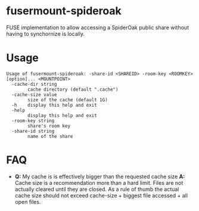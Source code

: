 # fusermount-spideroak

FUSE implementation to allow accessing a SpiderOak public share without having to synchornize is locally.

# Usage
```
Usage of fusermount-spideroak: -share-id <SHAREID> -room-key <ROOMKEY> [option]... <MOUNTPOINT>
  -cache-dir string
    	cache directory (default ".cache")
  -cache-size value
    	size of the cache (default 1G)
  -h	display this help and exit
  -help
    	display this help and exit
  -room-key string
    	share's room key
  -share-id string
    	name of the share
```

# FAQ

* **Q:** My cache is is effectively bigger than the requested cache size
  **A:** Cache size is a recommendation more than a hard limit.
  Files are not actually cleared until they are closed.
  As a rule of thumb the actual cache size should not exceed cache-size + biggest file accessed + all open files.

